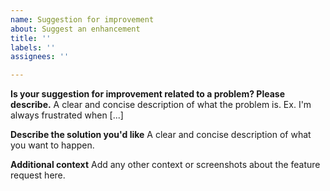 ```yaml
---
name: Suggestion for improvement
about: Suggest an enhancement
title: ''
labels: ''
assignees: ''

---
```


<!--
Please use the GitHub issue tracker only for bug reports and smaller suggestions for improvements.
Requests for completely new features, questions and general feedback is now handled at http://discourse.jabref.org.
Thanks!
-->

**Is your suggestion for improvement related to a problem? Please describe.**
A clear and concise description of what the problem is. Ex. I'm always frustrated when [...]

**Describe the solution you'd like**
A clear and concise description of what you want to happen.

**Additional context**
Add any other context or screenshots about the feature request here.
